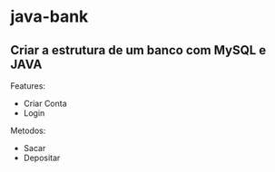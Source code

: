 # java-bank

## Criar a estrutura de um banco com MySQL e JAVA

Features:
  * Criar Conta
  * Login
 
Metodos:
 * Sacar
 * Depositar
